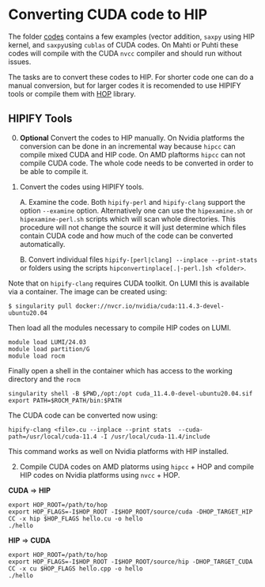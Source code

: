 # Converting CUDA code to HIP

The folder [codes](codes) contains a few examples (vector addition, `saxpy` using HIP  kernel, and `saxpy`using `cublas` of CUDA codes. On Mahti or Puhti these codes will compile with the CUDA `nvcc` compiler and should run without issues. 

The tasks are to convert these codes to HIP. For shorter code one can do a manual conversion, but for larger codes it is recomended to use HIPIFY tools or compile them with [HOP](https://github.com/cschpc/hop) library. 

## HIPIFY Tools
0. **Optional** Convert the codes to HIP manually. On Nvidia platforms the conversion can be done in an incremental way because `hipcc` can compile mixed CUDA and HIP code. On AMD plaftorms `hipcc` can not compile CUDA code. The whole code needs to be converted in order to be able to compile it. 
1. Convert the codes using HIPIFY tools.
   
    A. Examine the code. Both `hipify-perl` and `hipify-clang` support the option `--examine` option. Alternatively one can use the `hipexamine.sh`  or `hipexamine-perl.sh` scripts which will scan whole directories. This procedure will not change the source it will just determine which files contain CUDA code and how much of the code can be converted automatically.
   
    B. Convert individual files `hipify-[perl|clang] --inplace --print-stats` or folders using the scripts `hipconvertinplace[.|-perl.]sh <folder>`.


Note that on `hipify-clang` requires CUDA toolkit. On LUMI this is available via a container. 
The image can be created using:

```
$ singularity pull docker://nvcr.io/nvidia/cuda:11.4.3-devel-ubuntu20.04
```
Then load all the modules necessary to compile HIP codes on LUMI. 
```
module load LUMI/24.03
module load partition/G
module load rocm
```
Finally open a shell in the container which has access to the working directory and the `rocm` 
```
singularity shell -B $PWD,/opt:/opt cuda_11.4.0-devel-ubuntu20.04.sif 
export PATH=$ROCM_PATH/bin:$PATH
```

The CUDA code can be converted now  using:
```
hipify-clang <file>.cu --inplace --print stats  --cuda-path=/usr/local/cuda-11.4 -I /usr/local/cuda-11.4/include
```
This command works as well on Nvidia platforms with HIP installed. 


2. Compile CUDA codes on AMD platorms using `hipcc` + HOP and compile HIP codes on Nvidia platforms using `nvcc` + HOP.

**CUDA** &rArr; **HIP**
```
export HOP_ROOT=/path/to/hop
export HOP_FLAGS=-I$HOP_ROOT -I$HOP_ROOT/source/cuda -DHOP_TARGET_HIP
CC -x hip $HOP_FLAGS hello.cu -o hello
./hello
```
**HIP**  &rArr; **CUDA**
```
export HOP_ROOT=/path/to/hop
export HOP_FLAGS=-I$HOP_ROOT -I$HOP_ROOT/source/hip -DHOP_TARGET_CUDA
CC -x cu $HOP_FLAGS hello.cpp -o hello
./hello
```

